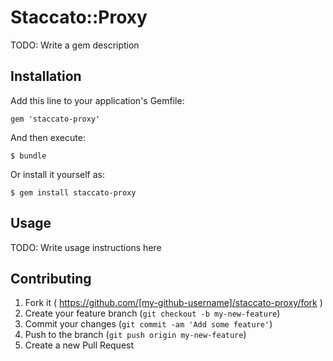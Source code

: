 # Staccato::Proxy

TODO: Write a gem description

## Installation

Add this line to your application's Gemfile:

    gem 'staccato-proxy'

And then execute:

    $ bundle

Or install it yourself as:

    $ gem install staccato-proxy

## Usage

TODO: Write usage instructions here

## Contributing

1. Fork it ( https://github.com/[my-github-username]/staccato-proxy/fork )
2. Create your feature branch (`git checkout -b my-new-feature`)
3. Commit your changes (`git commit -am 'Add some feature'`)
4. Push to the branch (`git push origin my-new-feature`)
5. Create a new Pull Request
